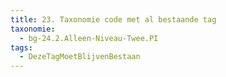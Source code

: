 ```yaml
---
title: 23. Taxonomie code met al bestaande tag
taxonomie:
  - bg-24.2.Alleen-Niveau-Twee.PI
tags:
  - DezeTagMoetBlijvenBestaan
---
```


